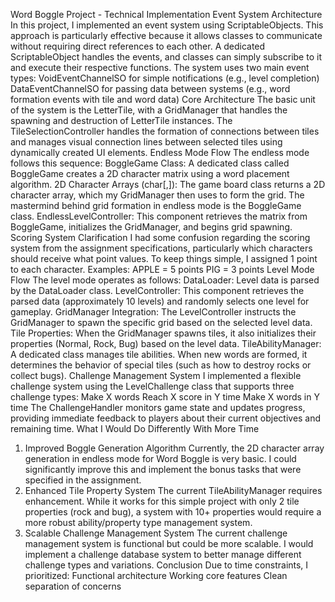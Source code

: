 Word Boggle Project - Technical Implementation
Event System Architecture
In this project, I implemented an event system using ScriptableObjects. This approach is particularly effective because it allows classes to communicate without requiring direct references to each other. A dedicated ScriptableObject handles the events, and classes can simply subscribe to it and execute their respective functions.
The system uses two main event types:
VoidEventChannelSO for simple notifications (e.g., level completion)
DataEventChannelSO for passing data between systems (e.g., word formation events with tile and word data)
Core Architecture
The basic unit of the system is the LetterTile, with a GridManager that handles the spawning and destruction of LetterTile instances.
The TileSelectionController handles the formation of connections between tiles and manages visual connection lines between selected tiles using dynamically created UI elements.
Endless Mode Flow
The endless mode follows this sequence:
BoggleGame Class: A dedicated class called BoggleGame creates a 2D character matrix using a word placement algorithm. 2D Character Arrays (char[,]): The game board class returns a 2D character array, which my GridManager then uses to form the grid. The mastermind behind grid formation in endless mode is the BoggleGame class.
EndlessLevelController: This component retrieves the matrix from BoggleGame, initializes the GridManager, and begins grid spawning.
Scoring System Clarification
I had some confusion regarding the scoring system from the assignment specifications, particularly which characters should receive what point values. To keep things simple, I assigned 1 point to each character.
Examples:
APPLE = 5 points
PIG = 3 points
Level Mode Flow
The level mode operates as follows:
DataLoader: Level data is parsed by the DataLoader class.
LevelController: This component retrieves the parsed data (approximately 10 levels) and randomly selects one level for gameplay.
GridManager Integration: The LevelController instructs the GridManager to spawn the specific grid based on the selected level data.
Tile Properties: When the GridManager spawns tiles, it also initializes their properties (Normal, Rock, Bug) based on the level data.
TileAbilityManager: A dedicated class manages tile abilities. When new words are formed, it determines the behavior of special tiles (such as how to destroy rocks or collect bugs).
Challenge Management System
I implemented a flexible challenge system using the LevelChallenge class that supports three challenge types:
Make X words
Reach X score in Y time
Make X words in Y time
The ChallengeHandler monitors game state and updates progress, providing immediate feedback to players about their current objectives and remaining time.
What I Would Do Differently With More Time
1. Improved Boggle Generation Algorithm
Currently, the 2D character array generation in endless mode for Word Boggle is very basic. I could significantly improve this and implement the bonus tasks that were specified in the assignment.
2. Enhanced Tile Property System
The current TileAbilityManager requires enhancement. While it works for this simple project with only 2 tile properties (rock and bug), a system with 10+ properties would require a more robust ability/property type management system.
3. Scalable Challenge Management System
The current challenge management system is functional but could be more scalable. I would implement a challenge database system to better manage different challenge types and variations.
Conclusion
Due to time constraints, I prioritized:
Functional architecture
Working core features
Clean separation of concerns

